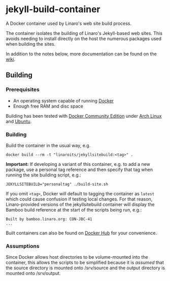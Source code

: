 # jekyll-build-container
A Docker container used by Linaro's web site build process.

The container isolates the building of Linaro's Jekyll-based web sites. This avoids needing to install directly on the host the numerous packages used when building the sites.

In addition to the notes below, more documentation can be found on the [wiki](https://github.com/linaro-its/jekyll-build-container/wiki).

## Building
### Prerequisites

* An operating system capable of running [Docker](https://www.docker.com)
* Enough free RAM and disc space

Building has been tested with [Docker Community Edition](https://www.docker.com/community-edition#/download) under [Arch Linux](https://archlinux.org) and [Ubuntu](https://www.ubuntu.com).

### Building
Build the container in the usual way, e.g.

`docker build --rm -t "linaroits/jekyllsitebuild:<tag>" .`

**Important:** If developing a variant of this container, e.g. to add a new package, use a personal tag reference and then specify that tag when running the site building script, e.g.:

`JEKYLLSITEBUILD="personaltag" ./build-site.sh`

If you omit `<tag>`, Docker will default to tagging the container as `latest` which could cause confusion if testing local changes. For that reason, Linaro-provided versions of the jekyllsitebuild container will display the Bamboo build reference at the start of the scripts being run, e.g.:

```
Built by bamboo.linaro.org: CON-JBC-41
...
```

Built containers can also be found on [Docker Hub](https://hub.docker.com/r/linaroits/jekyllsitebuild/tags/) for your convenience.

### Assumptions
Since Docker allows host directories to be volume-mounted into the container, this allows the scripts to be simplified because it is *assumed* that the source directory is mounted onto /srv/source and the output directory is mounted onto /srv/output.
